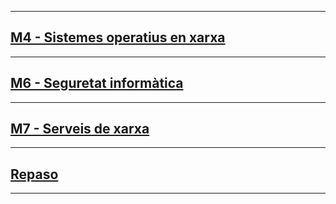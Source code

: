 ---------------------------------------------
## [M4 - Sistemes operatius en xarxa](M4)
---------------------------------------------
## [M6 - Seguretat informàtica](M6)
---------------------------------------------
## [M7 - Serveis de xarxa](M7)
---------------------------------------------
## [Repaso](Respaso)
---------------------------------------------
